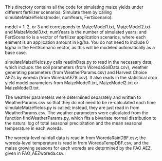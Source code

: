 This directory contains all the code for simulating maize yields under different fertilizer scenarios. Simulate them by calling simulateMaizeYields(model, numYears, FertScenario).

model = 1, 2, or 3 and corresponds to MaizeModel1.txt, MaizeModel2.txt and MaizeModel3.txt;
numYears is the number of simulated years;
and FertScenario is a vector of fertilizer application scenarios, where each element is an application amount in kg/ha.
You do not need to include 0 kg/ha in the FertScenario vector, as this will be modeled automatically as a base case.

simulateMaizeYields.py calls readInData.py to read in the necessary data, which include:
the soil parameters (from WoredaSoilData.csv), 
weather generating parameters (from WeatherParams.csv)
and Harvest Choice AEZs by woreda (from WoredaAEZ8.csv).
It also reads in the statistical crop yield model parameters from MaizeModel1.txt, MaizeModel2.txt or MaizeModel3.txt.

The weather parameters were determined separately and written to WeatherParams.csv so that they do not need to be re-calculated each time simulateMaizeYields.py is called; instead, they are just read in from WeatherParams.csv.
The weather parameters were calculated from the function findWeatherParams.py, which fits a bivariate normal distribution to the natural log of total seasonal precipitation and the mean seasonal temperature in each woreda.

The woreda-level rainfall data is read in from WoredaRainDBF.csv; 
the woreda-level temperature is read in from WoredaTempDBF.csv,
and the maize growing seasons for each woreda are determined by the FAO AEZ, given in FAO_AEZworeda.csv.
